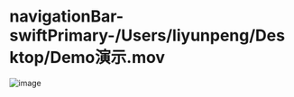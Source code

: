 # navigationBar-swiftPrimary-/Users/liyunpeng/Desktop/Demo演示.mov
![image](https://github.com/LittleCurry/navigationBar-swiftPrimary/blob/master/Simulator%20Screen%20Shot%202016年9月19日%20下午6.05.54.png?raw=true)

